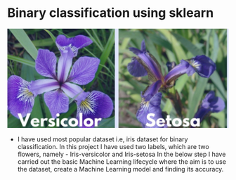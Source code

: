 # Binary classification using sklearn

![Iris Flowers](https://github.com/ThePrakharSrivastava/ML-BinaryClassification/blob/master/iris/flowers.jpg)

- I have used most popular dataset i.e, iris dataset for binary classification. In this project I have used two labels, which are two flowers, namely - Iris-versicolor and Iris-setosa In the below step I have carried out the basic Machine Learning lifecycle where the aim is to use the dataset, create a Machine Learning model and finding its accuracy.